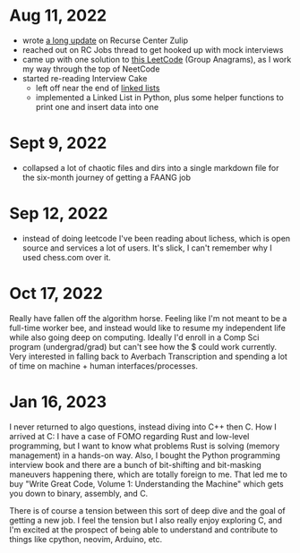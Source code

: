 # Aug 11, 2022
- wrote [a long update](https://recurse.zulipchat.com/#narrow/stream/27333-alumni-checkins/topic/Zev.20Averbach) on Recurse Center Zulip
- reached out on RC Jobs thread to get hooked up with mock interviews
- came up with one solution to [this LeetCode](https://leetcode.com/problems/group-anagrams/) (Group Anagrams), as I work my way through the top of NeetCode
- started re-reading Interview Cake
  - left off near the end of [linked lists](https://www.interviewcake.com/article/python3/data-structures-coding-interview?course=fc1&section=algorithmic-thinking#linked-lists)
  - implemented a Linked List in Python, plus some helper functions to print one and insert data into one

# Sept 9, 2022
- collapsed a lot of chaotic files and dirs into a single markdown file for the six-month journey of getting a FAANG job

# Sep 12, 2022
- instead of doing leetcode I've been reading about lichess, which is open source and services a lot of users. It's slick, I can't remember why I used chess.com over it.

# Oct 17, 2022
Really have fallen off the algorithm horse. Feeling like I'm not meant to be a full-time worker bee, and instead would like to resume my independent life while also going deep on computing. Ideally I'd enroll in a Comp Sci program (undergrad/grad) but can't see how the $ could work currently. Very interested in falling back to Averbach Transcription and spending a lot of time on machine + human interfaces/processes. 

# Jan 16, 2023
I never returned to algo questions, instead diving into C++ then C. How I arrived at C: I have a case of FOMO regarding Rust and low-level programming, but I want to know what problems Rust is solving (memory management) in a hands-on way. Also, I bought the Python programming interview book and there are a bunch of bit-shifting and bit-masking maneuvers happening there, which are totally foreign to me. That led me to buy "Write Great Code, Volume 1: Understanding the Machine" which gets you down to binary, assembly, and C.

There is of course a tension between this sort of deep dive and the goal of getting a new job. I feel the tension but I also really enjoy exploring C, and I'm excited at the prospect of being able to understand and contribute to things like cpython, neovim, Arduino, etc.
